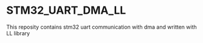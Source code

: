 # STM32_UART_DMA_LL
This reposity contains stm32 uart communication with dma and written with LL library
